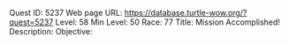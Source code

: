 Quest ID: 5237
Web page URL: https://database.turtle-wow.org/?quest=5237
Level: 58
Min Level: 50
Race: 77
Title: Mission Accomplished!
Description: 
Objective: 
